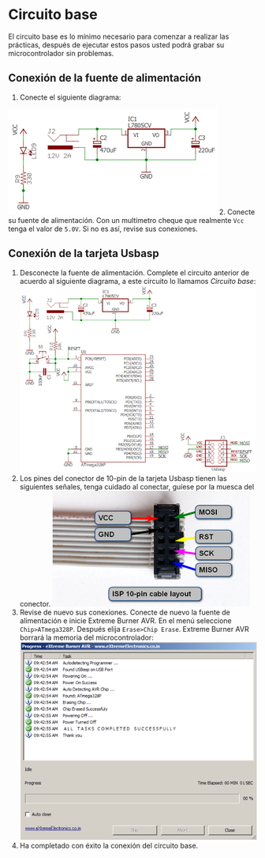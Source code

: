 # Circuito base
El circuito base es lo mínimo necesario para comenzar a realizar las prácticas, después de ejecutar estos pasos usted podrá grabar su microcontrolador sin problemas.

## Conexión de la fuente de alimentación
1. Conecte el siguiente diagrama:

![Circuito de alimentación](/images/sourceCircuit.png)
2. Conecte su fuente de alimentación. Con un multímetro cheque que realmente `Vcc` tenga el valor de `5.0V`. Si no es así, revise sus conexiones.

## Conexión de la tarjeta Usbasp
1. Desconecte la fuente de alimentación. Complete el circuito anterior de acuerdo al siguiente diagrama, a este circuito lo llamamos _Circuito base_:
![Circuito base](/images/baseCircuit.png)
2. Los pines del conector de 10-pin de la tarjeta Usbasp tienen las siguientes señales, tenga cuidado al conectar, guíese por la muesca del conector.
![Descripción de pines](/images/usbaspPinout.png)
3. Revise de nuevo sus conexiones. Conecte de nuevo la fuente de alimentación e inicie Extreme Burner AVR. En el menú seleccione `Chip>ATmega328P`. Después elija `Erase>Chip Erase`. Extreme Burner AVR borrará la memoria del microcontrolador:
![Borrado con éxito](/images/eraseSucces.png)
4. Ha completado con éxito la conexión del circuito base.
